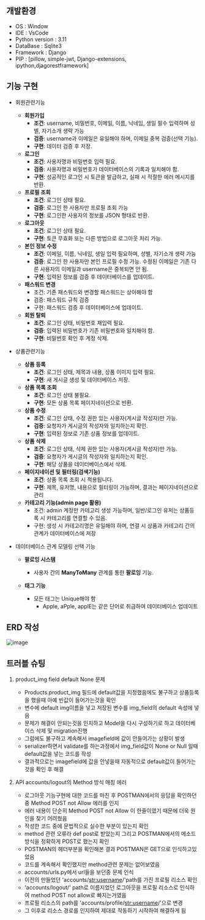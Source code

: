 ## **개발환경**
- OS : Window
- IDE : VsCode
- Python version : 3.11
- DataBase : Sqlite3
- Framework : Django
- PIP : [pillow, simple-jwt, Django-extensions, ipython,djagorestframework]


## **기능 구현**
- 회원관련기능
    - **회원가입**
        - **조건**: username, 비밀번호, 이메일, 이름, 닉네임, 생일 필수 입력하며 성별, 자기소개 생략 가능
        - **검증**: username과 이메일은 유일해야 하며, 이메일 중복 검증(선택 기능).
        - **구현**: 데이터 검증 후 저장.
    - **로그인**
        - **조건**: 사용자명과 비밀번호 입력 필요.
        - **검증**: 사용자명과 비밀번호가 데이터베이스의 기록과 일치해야 함.
        - **구현**: 성공적인 로그인 시 토큰을 발급하고, 실패 시 적절한 에러 메시지를 반환.
    - **프로필 조회**
        - **조건**: 로그인 상태 필요.
        - **검증**: 로그인 한 사용자만 프로필 조회 가능
        - **구현**: 로그인한 사용자의 정보를 JSON 형태로 반환.
    - **로그아웃**
        - **조건**: 로그인 상태 필요.
        - **구현**: 토큰 무효화 또는 다른 방법으로 로그아웃 처리 가능.
    - **본인 정보 수정**
        - **조건**: 이메일, 이름, 닉네임, 생일 입력 필요하며, 성별, 자기소개 생략 가능
        - **검증**: 로그인 한 사용자만 본인 프로필 수정 가능. 수정된 이메일은 기존 다른 사용자의 이메일과 username은 중복되면 안 됨.
        - **구현**: 입력된 정보를 검증 후 데이터베이스를 업데이트.
    - **패스워드 변경**
        - 조건: 기존 패스워드와 변경할 패스워드는 상이해야 함
        - 검증: 패스워드 규칙 검증
        - 구현: 패스워드 검증 후 데이터베이스에 업데이트.
    - **회원 탈퇴**
        - **조건**: 로그인 상태, 비밀번호 재입력 필요.
        - **검증**: 입력된 비밀번호가 기존 비밀번호와 일치해야 함.
        - **구현**: 비밀번호 확인 후 계정 삭제.

- 상품관련기능
    - **상품 등록**
        - **조건**: 로그인 상태, 제목과 내용, 상품 이미지 입력 필요.
        - **구현**: 새 게시글 생성 및 데이터베이스 저장.
    - **상품 목록 조회**
        - **조건**: 로그인 상태 불필요.
        - **구현**: 모든 상품 목록 페이지네이션으로 반환.
    - **상품 수정**
        - **조건**: 로그인 상태, 수정 권한 있는 사용자(게시글 작성자)만 가능.
        - **검증**: 요청자가 게시글의 작성자와 일치하는지 확인.
        - **구현**: 입력된 정보로 기존 상품 정보를 업데이트.
    - **상품 삭제**
        - **조건**: 로그인 상태, 삭제 권한 있는 사용자(게시글 작성자)만 가능.
        - **검증**: 요청자가 게시글의 작성자와 일치하는지 확인.
        - **구현**: 해당 상품을 데이터베이스에서 삭제.
    - **페이지네이션 및 필터링(검색기능)**
        - **조건**: 상품 목록 조회 시 적용됩니다.
        - **구현**: 제목, 유저명, 내용으로 필터링이 가능하며, 결과는 페이지네이션으로 관리
    - **카테고리 기능(admin page 활용)**
        - 조건: admin 계정만 카테고리 생성 가능하며, 일반/로그인 유저는 상품등록 시 카테고리를 연결할 수 있음.
        - 구현: 생성 시 카테고리명은 유일해야 하며, 연결 시 상품과 카테고리 간의 관계가 데이터베이스에 저장

- 데이터베이스 관계 모델링 선택 기능
    - **팔로잉 시스템**
        - 사용자 간의 **ManyToMany** 관계를 통한 **팔로잉** 기능.
    
    - **태그 기능**
        - 모든 태그는 Unique해야 함
            - Apple, aPple, applE는 같은 단어로 취급하여 데이터베이스 업데이트
         
## **ERD 작성**
![image](https://github.com/user-attachments/assets/751c25f5-a0f9-48b5-9b15-c25bc462a65e)

## **트러블 슈팅**
1. product_img field default None 문제
   - Products.product_img 필드에 default값을 지정했음에도 불구하고 상품등록을 했을때 아예 빈값이 들어가는것을 확인
   - 변수에 default img이름을 넣고 저장된 변수를 img_field의 default 속성에 넣음
   - 문제가 해결이 안되는것을 인지하고 Model을 다시 구성하기로 하고 데이터베이스 삭제 및 migration진행
   - 그럼에도 불구하고 계속해서 imagefield에 값이 안들어가는 상황이 발생
   - serializer하면서 validate를 하는과정에서 img_field값이 None or Null 일때 default값을 넣는 코드를 작성
   - 결과적으로는 imagefield에 값을 안넣을때 자동적으로 default값이 들어가는것을 확인 후 해결

2. API accounts/logout의 Method 방식 매칭 에러
   - 로그아웃 기능구현에 대한 코드를 마친 후 POSTMAN에서의 응답을 확인하던 중 Method POST not Allow 에러를 인지
   - 에러 내용이 단순히 Method POST not Allow 이 한줄이였기 때문에 더욱 원인을 찾기 어려웠음
   - 작성한 코드 중에 문법적으로 실수한 부분이 있는지 확인
   - method 관련 오류라 def post로 받았는지 그리고 POSTMAN에서의 메소드 방식을 정확하게 POST로 했는지 확인
   - POSTMAN의 헤더부분을 확인해본 결과 POSTMAN은 GET으로 인식하고있었음
   - 코드를 계속해서 확인했지만 method관련 문제는 없어보였음
   - accounts/urls.py에서 url들을 보던중 문제 인식
   - 이전의 만들었던 'accounts/<str:username>/'path를 가진 프로필 리소스 확인
   - 'accounts/logout/' path로 이름지었던 로그아웃을 프로필 리소스로 인식하여 method POST not allow로 빠지는거였음
   - 프로필 리소스의 path를 'accounts/profile/<str:username>/'으로 변경
   - 그 이후로 리소스 경로를 인지하여 제대로 작동하기 시작하여 해결하게 됨
